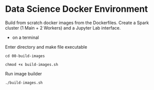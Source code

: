 # Data Science Docker Environment

Build from scratch docker images from the Dockerfiles.
Create a Spark cluster (1 Main + 2 Workers) and a Jupyter Lab interface.

- on a terminal

Enter directory and make file executable

    cd 00-build-images

    chmod +x build-images.sh

Run image builder

    ./build-images.sh
